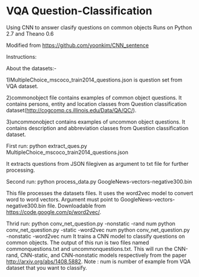 # VQA Question-Classification
Using CNN to answer clasify questions on common objects
Runs on Python 2.7 and Theano 0.6

Modified from https://github.com/yoonkim/CNN_sentence

Instructions:

About the datasets:-

1)MultipleChoice_mscoco_train2014_questions.json is question set from VQA dataset.

2)commonobject file contains examples of common object questions. It contains persons, entity and location classes from Question classification dataset(http://cogcomp.cs.illinois.edu/Data/QA/QC/). 

3)uncommonobject contains examples of uncommon object questions. It  contains description and abbreviation classes from Question classification dataset.


First run: python extract_ques.py MultipleChoice_mscoco_train2014_questions.json 

It extracts questions from JSON filegiven as argument to txt file for further processing. 

Second run: python process_data.py GoogleNews-vectors-negative300.bin

This file processes the datasets files. It uses the word2vec model to convert word to word vectors. Argument must point to GoogleNews-vectors-negative300.bin file. Downloadable from https://code.google.com/p/word2vec/.

Thrid run: python conv_net_question.py -nonstatic -rand num
           python conv_net_question.py -static -word2vec num
           python conv_net_question.py -nonstatic -word2vec num
It trains a CNN model to classify questions on common objects. The output of this run is two files named commonquestions.txt and uncommonquestions.txt.
This will run the CNN-rand, CNN-static, and CNN-nonstatic models respectively from the paper http://arxiv.org/abs/1408.5882.
Note : num is number of example from VQA dataset that you want to classify.
